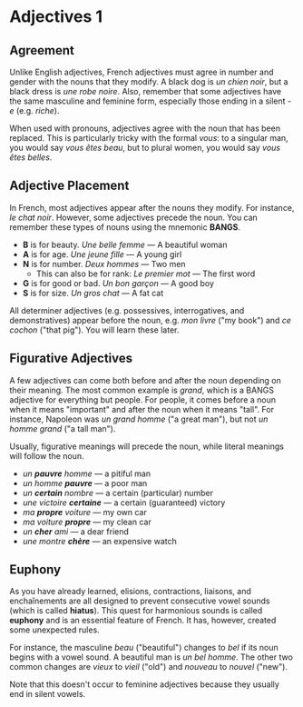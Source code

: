 # Adjectives 1

## Agreement

Unlike English adjectives, French adjectives must agree in number and gender with the nouns that they modify. A black dog is _un chien noir_, but a black dress is _une robe noire_. Also, remember that some adjectives have the same masculine and feminine form, especially those ending in a silent _-e_ (e.g. _riche_).

When used with pronouns, adjectives agree with the noun that has been replaced. This is particularly tricky with the formal _vous_: to a singular man, you would say _vous êtes beau_, but to plural women, you would say _vous êtes belles_.

## Adjective Placement

In French, most adjectives appear after the nouns they modify. For instance, _le chat noir_. However, some adjectives precede the noun. You can remember these types of nouns using the mnemonic **BANGS**.

*   **B** is for beauty. _Une belle femme_ — A beautiful woman
*   **A** is for age. _Une jeune fille_ — A young girl
*   **N** is for number. _Deux hommes_ — Two men
    *   This can also be for rank: _Le premier mot_ — The first word
*   **G** is for good or bad. _Un bon garçon_ — A good boy
*   **S** is for size. _Un gros chat_ — A fat cat

All determiner adjectives (e.g. possessives, interrogatives, and demonstratives) appear before the noun, e.g. _mon livre_ ("my book") and _ce cochon_ ("that pig"). You will learn these later.

## Figurative Adjectives

A few adjectives can come both before and after the noun depending on their meaning. The most common example is _grand_, which is a BANGS adjective for everything but people. For people, it comes before a noun when it means "important" and after the noun when it means "tall". For instance, Napoleon was _un grand homme_ ("a great man"), but not _un homme grand_ ("a tall man").

Usually, figurative meanings will precede the noun, while literal meanings will follow the noun.

*   _un **pauvre** homme_ — a pitiful man
*   _un homme **pauvre**_ — a poor man
*   _un **certain** nombre_ — a certain (particular) number
*   _une victoire **certaine**_ — a certain (guaranteed) victory
*   _ma **propre** voiture_ — my own car
*   _ma voiture **propre**_ — my clean car
*   _un **cher** ami_ — a dear friend
*   _une montre **chère**_ — an expensive watch

## Euphony

As you have already learned, elisions, contractions, liaisons, and enchaînements are all designed to prevent consecutive vowel sounds (which is called **hiatus**). This quest for harmonious sounds is called **euphony** and is an essential feature of French. It has, however, created some unexpected rules.

For instance, the masculine _beau_ ("beautiful") changes to _bel_ if its noun begins with a vowel sound. A beautiful man is _un bel homme_. The other two common changes are _vieux_ to _vieil_ ("old") and _nouveau_ to _nouvel_ ("new").

Note that this doesn't occur to feminine adjectives because they usually end in silent vowels.